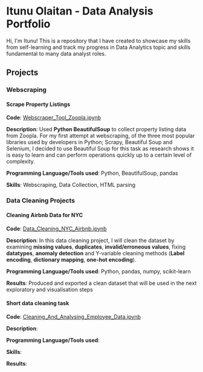 # Itunu Olaitan - Data Analysis Portfolio

Hi, I'm Itunu! This is a repository that I have created to showcase my skills from self-learning and track my progress in Data Analytics topic and skills fundamental to many data analyst roles.

## Projects

### Webscraping 
#### Scrape Property Listings
**Code**: [Webscraper_Tool_Zoopla.ipynb](https://github.com/iolaitan/data-analysis-portfolio/blob/main/Webscraper%20Tool%20Zoopla%20.ipynb)

**Description**: Used **Python BeautifulSoup** to collect property listing data from Zoopla. For my first attempt at webscraping, of the three most popular libraries used by developers in Python; Scrapy, Beautiful Soup and Selenium, I decided to use Beautiful Soup for this task as research shows it is easy to learn and can perform operations quickly up to a certain level of complexity. 

**Programming Language/Tools used**: Python, BeautifulSoup, pandas

**Skills**: Webscraping, Data Collection, HTML parsing


### Data Cleaning Projects


#### Cleaning Airbnb Data for NYC
**Code**: [Data_Cleaning_NYC_Airbnb.ipynb](https://github.com/iolaitan/data-analysis-portfolio/blob/main/Data_Cleaning_NYC_Airbnb/Data%20Cleaning%20Airbnb%20NYC.ipynb)

**Description**: In this data cleaning project, I will clean the dataset by examining **missing values**, **duplicates**, **invalid/erroneous values**, fixing **datatypes**, **anomaly detection** and Y-variable cleaning methods (**Label encoding**, **dictionary mapping**, **one-hot encoding**).

**Programming Language/Tools used**: Python, pandas, numpy, scikit-learn

**Results**: Produced and exported a clean dataset that will be used in the next exploratory and visualisation steps



#### Short data cleaning task
**Code**: [Cleaning_And_Analysing_Employee_Data.ipynb](https://github.com/iolaitan/data-analysis-portfolio/blob/main/Cleaning%20and%20analysing%20employee%20data.ipynb)

**Description**:  

**Programming Language/Tools used**: 

**Skills**:

**Results**:








